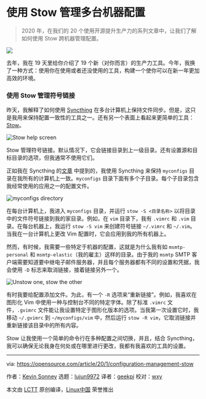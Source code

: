 [#]: collector: (lujun9972)
[#]: translator: (geekpi)
[#]: reviewer: (wxy)
[#]: publisher: ( )
[#]: url: ( )
[#]: subject: (Use Stow for configuration management of multiple machines)
[#]: via: (https://opensource.com/article/20/1/configuration-management-stow)
[#]: author: (Kevin Sonney https://opensource.com/users/ksonney)

使用 Stow 管理多台机器配置
======
> 2020 年，在我们的 20 个使用开源提升生产力的系列文章中，让我们了解如何使用 Stow 跨机器管理配置。

![](https://img.linux.net.cn/data/attachment/album/202001/18/141330jdcjalqzjal84a03.jpg)

去年，我在 19 天里给你介绍了 19 个新（对你而言）的生产力工具。今年，我换了一种方式：使用你在使用或者还没使用的工具，构建一个使你可以在新一年更加高效的环境。

### 使用 Stow 管理符号链接

昨天，我解释了如何使用 [Syncthing][2] 在多台计算机上保持文件同步。但是，这只是我用来保持配置一致性的工具之一。还有另一个表面上看起来更简单的工具：[Stow][3]。

![Stow help screen][4]

Stow 管理符号链接。默认情况下，它会链接目录到上一级目录。还有设置源和目标目录的选项，但我通常不使用它们。

正如我在 Syncthing 的[文章][5] 中提到的，我使用 Syncthing 来保持 `myconfigs` 目录在我所有的计算机上一致。`myconfigs` 目录下面有多个子目录。每个子目录包含我经常使用的应用之一的配置文件。

![myconfigs directory][6]

在每台计算机上，我进入 `myconfigs` 目录，并运行 `stow -S <目录名称>` 以将目录中的文件符号链接到我的家目录。例如，在 `vim` 目录下，我有 `.vimrc` 和 `.vim` 目录。在每台机器上，我运行 `stow -S vim` 来创建符号链接 `~/.vimrc` 和 `~/.vim`。当我在一台计算机上更改 Vim 配置时，它会应用到我的所有机器上。

然而，有时候，我需要一些特定于机器的配置，这就是为什么我有如 `msmtp-personal` 和 `msmtp-elastic`（我的雇主）这样的目录。由于我的 `msmtp` SMTP 客户端需要知道要中继电子邮件服务器，并且每个服务器都有不同的设置和凭据，我会使用 `-D` 标志来取消链接，接着链接另外一个。

![Unstow one, stow the other][7]

有时我要给配置添加文件。为此，有一个 `-R` 选项来“重新链接”。例如，我喜欢在图形化 Vim 中使用一种与控制台不同的特定字体。除了标准 `.vimrc` 文件，`.gvimrc` 文件能让我设置特定于图形化版本的选项。当我第一次设置它时，我移动 `~/.gvimrc` 到 `~/myconfigs/vim` 中，然后运行 `stow -R vim`，它取消链接并重新链接该目录中的所有内容。

Stow 让我使用一个简单的命令行在多种配置之间切换，并且，结合 Syncthing，我可以确保无论我身在何处或在哪里进行更改，我都有我喜欢的工具的设置。

--------------------------------------------------------------------------------

via: https://opensource.com/article/20/1/configuration-management-stow

作者：[Kevin Sonney][a]
选题：[lujun9972][b]
译者：[geekpi](https://github.com/geekpi)
校对：[wxy](https://github.com/wxy)

本文由 [LCTT](https://github.com/LCTT/TranslateProject) 原创编译，[Linux中国](https://linux.cn/) 荣誉推出

[a]: https://opensource.com/users/ksonney
[b]: https://github.com/lujun9972
[1]: https://opensource.com/sites/default/files/styles/image-full-size/public/lead-images/computer_keyboard_laptop_development_code_woman.png?itok=vbYz6jjb (A person programming)
[2]: https://syncthing.net/
[3]: https://www.gnu.org/software/stow/
[4]: https://opensource.com/sites/default/files/uploads/productivity_2-1.png (Stow help screen)
[5]: https://linux.cn/article-11793-1.html
[6]: https://opensource.com/sites/default/files/uploads/productivity_2-2.png (myconfigs directory)
[7]: https://opensource.com/sites/default/files/uploads/productivity_2-3.png (Unstow one, stow the other)
